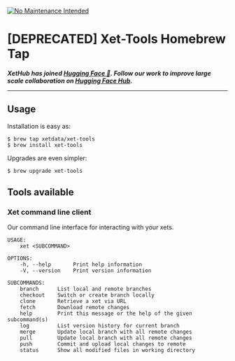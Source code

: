[![No Maintenance Intended](http://unmaintained.tech/badge.svg)](http://unmaintained.tech/)

# [DEPRECATED] Xet-Tools Homebrew Tap

**_XetHub has joined [Hugging Face 🤗](https://huggingface.co/blog/xethub-joins-hf). Follow our work to improve large scale collaboration on [Hugging Face Hub](https://huggingface.co/xet-team)._**

----

## Usage

Installation is easy as:
```
$ brew tap xetdata/xet-tools
$ brew install xet-tools
```

Upgrades are even simpler:
```
$ brew upgrade xet-tools
```

## Tools available

### Xet command line client

Our command line interface for interacting with your xets.

```
USAGE:
    xet <SUBCOMMAND>

OPTIONS:
    -h, --help       Print help information
    -V, --version    Print version information

SUBCOMMANDS:
    branch      List local and remote branches
    checkout    Switch or create branch locally
    clone       Retrieve a xet via URL
    fetch       Download remote changes
    help        Print this message or the help of the given subcommand(s)
    log         List version history for current branch
    merge       Update local branch with all remote changes
    pull        Update local branch with all remote changes
    push        Commit and upload local changes to remote
    status      Show all modified files in working directory
```
